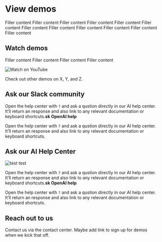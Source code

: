 # View demos

Filler content Filler content Filler content Filler content Filler content Filler content Filler content Filler content Filler content Filler content Filler content Filler content 

## Watch demos

Filler content Filler content Filler content Filler content 

![Watch on YouTube](https://www.youtube.com/watch?v=oh2AfSFe0H0)

Check out other demos on X, Y, and Z.

## Ask our Slack community

Open the help center with `?` and ask a qustion directly in our AI help center. It’ll return an response and also link to any relevant documentation or keyboard shortcuts.**sk OpenAI help**

Open the help center with `?` and ask a qustion directly in our AI help center. It’ll return an response and also link to any relevant documentation or keyboard shortcuts.

## Ask our AI Help Center

![test test](https://webassets.linear.app/images/ornj730p/production/59b07e6081c4851172ff5c54c865fdf043793c84-800x620.gif?q=95&auto=format&dpr=2)

Open the help center with `?` and ask a qustion directly in our AI help center. It’ll return an response and also link to any relevant documentation or keyboard shortcuts.**sk OpenAI help**

Open the help center with `?` and ask a qustion directly in our AI help center. It’ll return an response and also link to any relevant documentation or keyboard shortcuts.  


## Reach out to us

Contact us via the contact center. Maybe add link to sign up for demos when we kick that off.